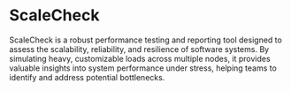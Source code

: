 # ScaleCheck
ScaleCheck is a robust performance testing and reporting tool designed to assess the scalability, reliability, and resilience of software systems. By simulating heavy, customizable loads across multiple nodes, it provides valuable insights into system performance under stress, helping teams to identify and address potential bottlenecks.
